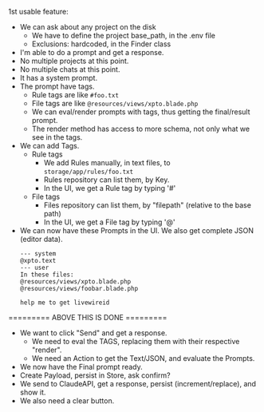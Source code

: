 1st usable feature:

- We can ask about any project on the disk
  - We have to define the project base_path, in the .env file
  - Exclusions: hardcoded, in the Finder class
- I'm able to do a prompt and get a response.
- No multiple projects at this point.
- No multiple chats at this point.
- It has a system prompt.
- The prompt have tags.
  - Rule tags are like `#foo.txt`
  - File tags are like `@resources/views/xpto.blade.php`
  - We can eval/render prompts with tags, thus getting the final/result prompt.
  - The render method has access to more schema, not only what we see in the tags.
- We can add Tags.
  - Rule tags
    - We add Rules manually, in text files, to `storage/app/rules/foo.txt`
    - Rules repository can list them, by Key.
    - In the UI, we get a Rule tag by typing '#'
  - File tags
    - Files repository can list them, by "filepath" (relative to the base path)
    - In the UI, we get a File tag by typing '@'
- We can now have these Prompts in the UI. We also get complete JSON (editor data).
    ```
    --- system
    @xpto.text
    --- user
    In these files:
    @resources/views/xpto.blade.php
    @resources/views/foobar.blade.php
    
    help me to get livewireid
    ```
========= ABOVE THIS IS DONE =========
- We want to click "Send" and get a response.
  - We need to eval the TAGS, replacing them with their respective "render".
  - We need an Action to get the Text/JSON, and evaluate the Prompts.
- We now have the Final prompt ready.
- Create Payload, persist in Store, ask confirm?
- We send to ClaudeAPI, get a response, persist (increment/replace), and show it.
- We also need a clear button.
  

